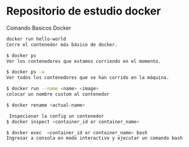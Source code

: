 # Repositorio de estudio docker
Comando Basicos Docker 


```sh 
docker run hello-world
Corre el contenedor más básico de docker.
```

```sh 
$ docker ps 
Ver los contenedores que estamos corriendo en el momento.
```

```sh 
$ docker ps -a 
Ver todos los contenedores que se han corrido en la máquina.
```

```sh 
$ docker run --name <name> <image> 
colocar un nombre custom al contenedor
```

```sh 
$ docker rename <actual-name>
```

```sh 
 Inspecionar la config un contenedor
$ docker inspect <container_id or container_name>
```

```sh 
$ docker exec  <container_id or container_name> bash  
Ingresar a consola en modo interactivo y ejecutar un comando bash 
```

